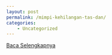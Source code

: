 ```yaml
---
layout: post
permalink: /mimpi-kehilangan-tas-dan/
categories:
    - Uncategorized
---
```


[Baca Selengkapnya](/02)
